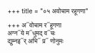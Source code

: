 +++
title = "०५ अवोचाम रहूगणा"

+++
अ᳓वोचाम र᳓हूगणा  
अग्न᳓ये म᳓धुमद् व᳓चः  
द्युम्नइ᳓र् अभि᳓ प्र᳓ णोनुमः